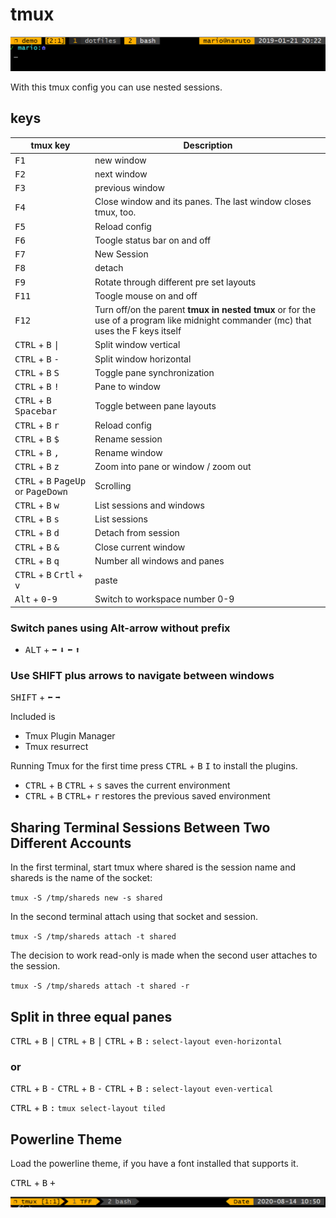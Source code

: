 # tmux

![shell4](assets/shell04.png)

With this tmux config you can use nested sessions.

## keys

| tmux key  | Description |
| ------------- | ------------- |
| <kbd>F1</kbd> | new window |
| <kbd>F2</kbd> | next window |
| <kbd>F3</kbd> | previous window |
| <kbd>F4</kbd> | Close window and its panes. The last window closes tmux, too. |
| <kbd>F5</kbd> | Reload config |
| <kbd>F6</kbd> | Toogle status bar on and off |
| <kbd>F7</kbd> | New Session |
| <kbd>F8</kbd> | detach |
| <kbd>F9</kbd> | Rotate through different pre set layouts |
| <kbd>F11</kbd> | Toogle mouse on and off |
| <kbd>F12</kbd> | Turn off/on the parent **tmux in nested tmux** or for the use of a program like midnight commander (mc) that uses the F keys itself |
| <kbd>CTRL</kbd> + <kbd>B</kbd> <kbd>\|</kbd> | Split window vertical |
| <kbd>CTRL</kbd> + <kbd>B</kbd> <kbd>-</kbd> | Split window horizontal |
| <kbd>CTRL</kbd> + <kbd>B</kbd> <kbd>S</kbd> | Toggle pane synchronization |
| <kbd>CTRL</kbd> + <kbd>B</kbd> <kbd>!</kbd> | Pane to window |
| <kbd>CTRL</kbd> + <kbd>B</kbd> <kbd>Spacebar</kbd> | Toggle between pane layouts |
| <kbd>CTRL</kbd> + <kbd>B</kbd> <kbd>r</kbd> | Reload config |
| <kbd>CTRL</kbd> + <kbd>B</kbd> <kbd>$</kbd> | Rename session |
| <kbd>CTRL</kbd> + <kbd>B</kbd> <kbd>,</kbd> | Rename window |
| <kbd>CTRL</kbd> + <kbd>B</kbd> <kbd>z</kbd> | Zoom into pane or window / zoom out |
| <kbd>CTRL</kbd> + <kbd>B</kbd> <kbd>PageUp</kbd> or <kbd>PageDown</kbd> | Scrolling |
| <kbd>CTRL</kbd> + <kbd>B</kbd> <kbd>w</kbd> | List sessions and windows |
| <kbd>CTRL</kbd> + <kbd>B</kbd> <kbd>s</kbd> | List sessions |
| <kbd>CTRL</kbd> + <kbd>B</kbd> <kbd>d</kbd> | Detach from session |
| <kbd>CTRL</kbd> + <kbd>B</kbd> <kbd>&</kbd> | Close current window |
| <kbd>CTRL</kbd> + <kbd>B</kbd> <kbd>q</kbd> | Number all windows and panes |
| <kbd>CTRL</kbd> + <kbd>B</kbd> <kbd>Crtl</kbd> + <kbd>v</kbd> | paste |
| <kbd>Alt</kbd> + <kbd>0</kbd>-<kbd>9</kbd> | Switch to workspace number 0-9 |

### Switch panes using Alt-arrow without prefix

- <kbd>ALT</kbd> + <kbd>➡️</kbd> <kbd>⬇️</kbd> <kbd>⬅️</kbd> <kbd>⬆️</kbd>

### Use SHIFT plus arrows to navigate between windows

<kbd>SHIFT</kbd> + <kbd>⬅️</kbd> <kbd>➡️</kbd>

Included is

- Tmux Plugin Manager
- Tmux resurrect

Running Tmux for the first time press <kbd>CTRL</kbd> + <kbd>B</kbd> <kbd>I</kbd> to install the plugins.

- <kbd>CTRL</kbd> + <kbd>B</kbd> <kbd>CTRL</kbd> + <kbd>s</kbd> saves the current environment
- <kbd>CTRL</kbd> + <kbd>B</kbd> <kbd>CTRL</kbd>+ <kbd>r</kbd> restores the previous saved environment

## Sharing Terminal Sessions Between Two Different Accounts

In the first terminal, start tmux where shared is the session name and shareds is the name of the socket:

`tmux -S /tmp/shareds new -s shared`

In the second terminal attach using that socket and session.

`tmux -S /tmp/shareds attach -t shared`

The decision to work read-only is made when the second user attaches to the session.

`tmux -S /tmp/shareds attach -t shared -r`

## Split in three equal panes

<kbd>CTRL</kbd> + <kbd>B</kbd> <kbd>|</kbd>
<kbd>CTRL</kbd> + <kbd>B</kbd> <kbd>|</kbd>
<kbd>CTRL</kbd> + <kbd>B</kbd> <kbd>:</kbd> `select-layout even-horizontal`

### or

<kbd>CTRL</kbd> + <kbd>B</kbd> <kbd>-</kbd>
<kbd>CTRL</kbd> + <kbd>B</kbd> <kbd>-</kbd>
<kbd>CTRL</kbd> + <kbd>B</kbd> <kbd>:</kbd> `select-layout even-vertical`

<kbd>CTRL</kbd> + <kbd>B</kbd> <kbd>:</kbd> `tmux select-layout tiled`

## Powerline Theme

Load the powerline theme, if you have a font installed that supports it.

<kbd>CTRL</kbd> + <kbd>B</kbd> <kbd>+</kbd>

![shell6](assets/powerline-theme.png)
